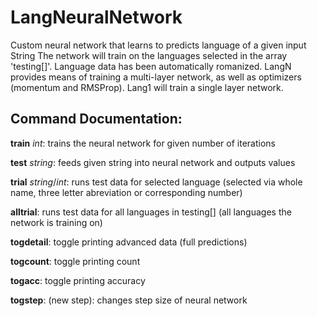 # LangNeuralNetwork
Custom neural network that learns to predicts language of a given input String The network will train on the languages selected in the array 'testing[]'. Language data has been automatically romanized. LangN provides means of training a multi-layer network, as well as optimizers (momentum and RMSProp). Lang1 will train a single layer network.

## Command Documentation:

**train** *int*: trains the neural network for given number of iterations

**test** *string*: feeds given string into neural network and outputs values

**trial** *string*/*int*: runs test data for selected language (selected via whole name, three letter abreviation or corresponding number)

**alltrial**: runs test data for all languages in testing[] (all languages the network is training on)

**togdetail**: toggle printing advanced data (full predictions)

**togcount**: toggle printing count

**togacc**: toggle printing accuracy

**togstep**: (new step): changes step size of neural network

